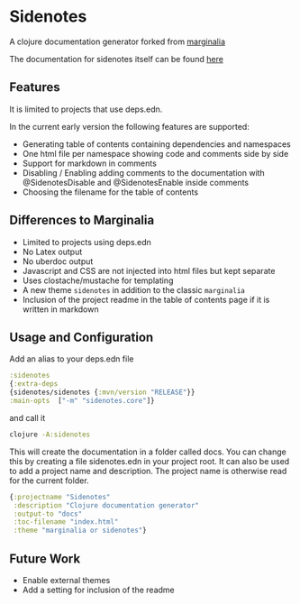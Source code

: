 # Sidenotes

A clojure documentation generator forked from [marginalia](https://github.com/gdeer81/marginalia/)

The documentation for sidenotes itself can be found [here](https://captain-porcelain.github.io/sidenotes/index.html)

## Features

It is limited to projects that use deps.edn.

In the current early version the following features are supported:
- Generating table of contents containing dependencies and namespaces
- One html file per namespace showing code and comments side by side
- Support for markdown in comments
- Disabling / Enabling adding comments to the documentation with @SidenotesDisable and @SidenotesEnable inside comments
- Choosing the filename for the table of contents

## Differences to Marginalia

- Limited to projects using deps.edn
- No Latex output
- No uberdoc output
- Javascript and CSS are not injected into html files but kept separate
- Uses clostache/mustache for templating
- A new theme `sidenotes` in addition to the classic `marginalia`
- Inclusion of the project readme in the table of contents page if it is written in markdown

## Usage and Configuration

Add an alias to your deps.edn file

```clojure
:sidenotes
{:extra-deps
{sidenotes/sidenotes {:mvn/version "RELEASE"}}
:main-opts  ["-m" "sidenotes.core"]}
```

and call it

```bash
clojure -A:sidenotes

```

This will create the documentation in a folder called docs. You can change this by creating a file sidenotes.edn
in your project root. It can also be used to add a project name and description. The project name is otherwise
read for the current folder.

```clojure
{:projectname "Sidenotes"
 :description "Clojure documentation generator"
 :output-to "docs"
 :toc-filename "index.html"
 :theme "marginalia or sidenotes"}
```

## Future Work

- Enable external themes
- Add a setting for inclusion of the readme
